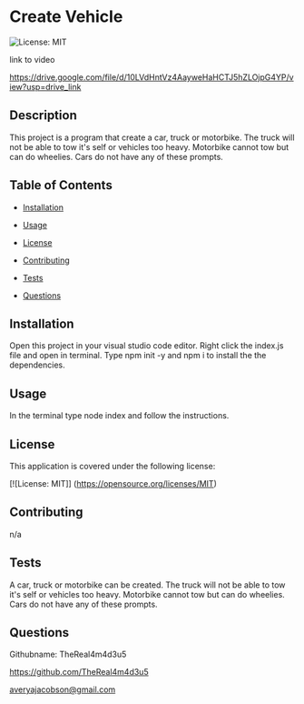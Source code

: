 # Create Vehicle  

   

  ![License: MIT](https://img.shields.io/badge/License-MIT-yellow.svg) 

  

link to video  

https://drive.google.com/file/d/10LVdHntVz4AayweHaHCTJ5hZLOjpG4YP/view?usp=drive_link

  

## Description 

  This project is a program that create a car, truck or motorbike. The truck will not be able to tow it's self or vehicles too heavy. Motorbike cannot tow but can do wheelies. Cars do not have any of these prompts.   


## Table of Contents  

   

  - [Installation](#installation) 

   

  - [Usage](#usage) 

   

  - [License](#license) 

   

  - [Contributing](#contributing) 

   

  - [Tests](#tests) 

   

  - [Questions](#questions) 

   

  ## Installation  

  Open this project in your visual studio code editor. Right click the index.js file and open in terminal. Type npm init -y and npm i to install the the dependencies.   

   

  ## Usage  

  In the terminal type node index and follow the instructions.  

   

  ## License 

  This application is covered under the following license:  

   

  [![License: MIT]] (https://opensource.org/licenses/MIT) 

   

  ## Contributing  

  n/a 

   

  ## Tests  

  A car, truck or motorbike can be created. The truck will not be able to tow it's self or vehicles too heavy. Motorbike cannot tow but can do wheelies. Cars do not have any of these prompts.   


   

  ## Questions 

  Githubname: TheReal4m4d3u5

   

  https://github.com/TheReal4m4d3u5 

   

  averyajacobson@gmail.com 